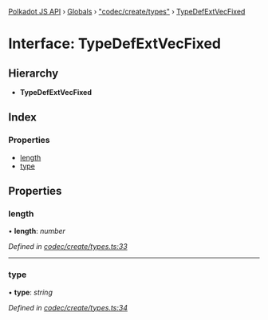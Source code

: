 [Polkadot JS API](../README.md) › [Globals](../globals.md) › ["codec/create/types"](../modules/_codec_create_types_.md) › [TypeDefExtVecFixed](_codec_create_types_.typedefextvecfixed.md)

# Interface: TypeDefExtVecFixed

## Hierarchy

* **TypeDefExtVecFixed**

## Index

### Properties

* [length](_codec_create_types_.typedefextvecfixed.md#length)
* [type](_codec_create_types_.typedefextvecfixed.md#type)

## Properties

###  length

• **length**: *number*

*Defined in [codec/create/types.ts:33](https://github.com/polkadot-js/api/blob/a8bfa90b87/packages/types/src/codec/create/types.ts#L33)*

___

###  type

• **type**: *string*

*Defined in [codec/create/types.ts:34](https://github.com/polkadot-js/api/blob/a8bfa90b87/packages/types/src/codec/create/types.ts#L34)*
